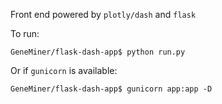 Front end powered by `plotly/dash` and `flask`

To run:

`GeneMiner/flask-dash-app$ python run.py`

Or if `gunicorn` is available:

`GeneMiner/flask-dash-app$ gunicorn app:app -D`
